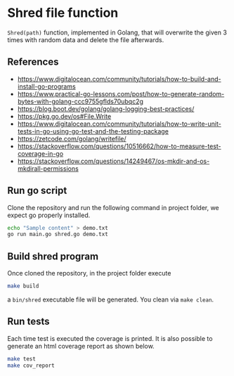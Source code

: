 # Shred file function

`Shred(path)` function, implemented in Golang, that will overwrite the given 3 times with random data and delete the file afterwards.

## References

* <https://www.digitalocean.com/community/tutorials/how-to-build-and-install-go-programs>
* <https://www.practical-go-lessons.com/post/how-to-generate-random-bytes-with-golang-ccc9755gflds70ubqc2g>
* <https://blog.boot.dev/golang/golang-logging-best-practices/>
* <https://pkg.go.dev/os#File.Write>
* <https://www.digitalocean.com/community/tutorials/how-to-write-unit-tests-in-go-using-go-test-and-the-testing-package>
* <https://zetcode.com/golang/writefile/>
* <https://stackoverflow.com/questions/10516662/how-to-measure-test-coverage-in-go>
* <https://stackoverflow.com/questions/14249467/os-mkdir-and-os-mkdirall-permissions>

## Run go script

Clone the repository and run the following command in project folder, we expect go properly installed.

```bash
echo "Sample content" > demo.txt
go run main.go shred.go demo.txt
```

## Build shred program

Once cloned the repository, in the project folder execute

```bash
make build
```

a `bin/shred` executable file will be generated. You clean via `make clean`.

## Run tests

Each time test is executed the coverage is printed.
It is also possible to generate an html coverage report as shown below.

```bash
make test
make cov_report
```
